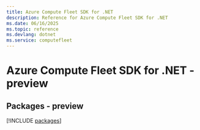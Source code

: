 ```yaml
---
title: Azure Compute Fleet SDK for .NET
description: Reference for Azure Compute Fleet SDK for .NET
ms.date: 06/16/2025
ms.topic: reference
ms.devlang: dotnet
ms.service: computefleet
---
```

# Azure Compute Fleet SDK for .NET - preview
## Packages - preview
[!INCLUDE [packages](compute-fleet-index.md)]